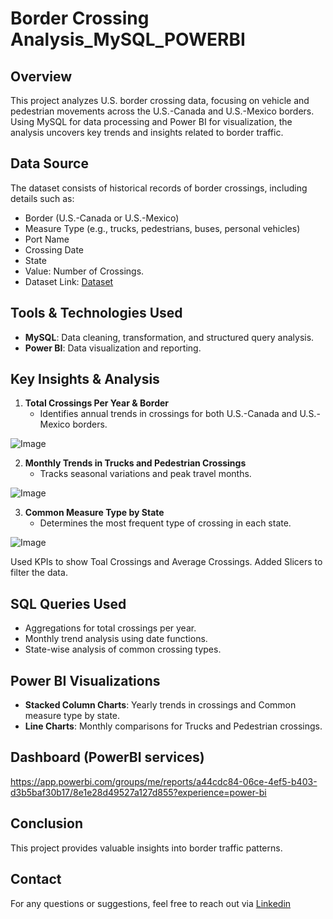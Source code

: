 # Border Crossing Analysis_MySQL_POWERBI

## Overview
This project analyzes U.S. border crossing data, focusing on vehicle and pedestrian movements across the U.S.-Canada and U.S.-Mexico borders. Using MySQL for data processing and Power BI for visualization, the analysis uncovers key trends and insights related to border traffic.

## Data Source
The dataset consists of historical records of border crossings, including details such as:
- Border (U.S.-Canada or U.S.-Mexico)
- Measure Type (e.g., trucks, pedestrians, buses, personal vehicles)
- Port Name
- Crossing Date
- State
- Value: Number of Crossings.
- Dataset Link: <a href="https://drive.google.com/file/d/1zlihebregjf7S-TmIr2zE-FMXtaPyAb9/view">Dataset</a>


## Tools & Technologies Used
- **MySQL**: Data cleaning, transformation, and structured query analysis.
- **Power BI**: Data visualization and reporting.

## Key Insights & Analysis
1. **Total Crossings Per Year & Border**
   - Identifies annual trends in crossings for both U.S.-Canada and U.S.-Mexico borders.

![Image](https://github.com/user-attachments/assets/c7e72ec3-892f-4aec-a56f-56ea63b16362)

2. **Monthly Trends in Trucks and Pedestrian Crossings**
   - Tracks seasonal variations and peak travel months.
   
![Image](https://github.com/user-attachments/assets/d5dca7cb-3bc3-4a3e-9bd4-7ca31f62647f)

3. **Common Measure Type by State**
   - Determines the most frequent type of crossing in each state.

![Image](https://github.com/user-attachments/assets/52c57977-38c3-421c-9854-cc09bd67e308)

Used KPIs to show Toal Crossings and Average Crossings.
Added Slicers to filter the data.

## SQL Queries Used
- Aggregations for total crossings per year.
- Monthly trend analysis using date functions.
- State-wise analysis of common crossing types.

## Power BI Visualizations
- **Stacked Column Charts**: Yearly trends in crossings and Common measure type by state.
- **Line Charts**: Monthly comparisons for Trucks and Pedestrian crossings.
  
## Dashboard (PowerBI services)

https://app.powerbi.com/groups/me/reports/a44cdc84-06ce-4ef5-b403-d3b5baf30b17/8e1e28d49527a127d855?experience=power-bi

## Conclusion
This project provides valuable insights into border traffic patterns.

## Contact
For any questions or suggestions, feel free to reach out via <a href="www.linkedin.com/in/nagalaxmieepuri">Linkedin</a>




